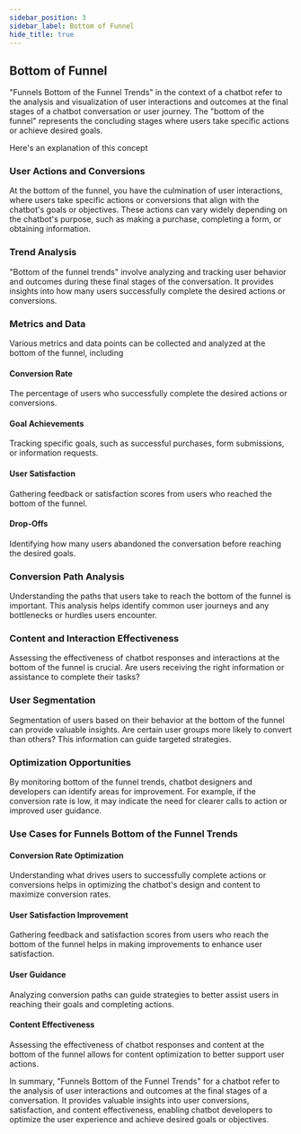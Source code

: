 ```yaml
---
sidebar_position: 3
sidebar_label: Bottom of Funnel
hide_title: true
---
```


## Bottom of Funnel

"Funnels Bottom of the Funnel Trends" in the context of a chatbot refer to the analysis and visualization of user interactions and outcomes at the final stages of a chatbot conversation or user journey. The "bottom of the funnel" represents the concluding stages where users take specific actions or achieve desired goals. 

Here's an explanation of this concept

### User Actions and Conversions

At the bottom of the funnel, you have the culmination of user interactions, where users take specific actions or conversions that align with the chatbot's goals or objectives. These actions can vary widely depending on the chatbot's purpose, such as making a purchase, completing a form, or obtaining information.

### Trend Analysis

"Bottom of the funnel trends" involve analyzing and tracking user behavior and outcomes during these final stages of the conversation. It provides insights into how many users successfully complete the desired actions or conversions.

### Metrics and Data

Various metrics and data points can be collected and analyzed at the bottom of the funnel, including

#### Conversion Rate

The percentage of users who successfully complete the desired actions or conversions.

#### Goal Achievements

Tracking specific goals, such as successful purchases, form submissions, or information requests.

#### User Satisfaction

Gathering feedback or satisfaction scores from users who reached the bottom of the funnel.

#### Drop-Offs

Identifying how many users abandoned the conversation before reaching the desired goals.

### Conversion Path Analysis

Understanding the paths that users take to reach the bottom of the funnel is important. This analysis helps identify common user journeys and any bottlenecks or hurdles users encounter.

### Content and Interaction Effectiveness

Assessing the effectiveness of chatbot responses and interactions at the bottom of the funnel is crucial. Are users receiving the right information or assistance to complete their tasks?

### User Segmentation

Segmentation of users based on their behavior at the bottom of the funnel can provide valuable insights. Are certain user groups more likely to convert than others? This information can guide targeted strategies.

### Optimization Opportunities

By monitoring bottom of the funnel trends, chatbot designers and developers can identify areas for improvement. For example, if the conversion rate is low, it may indicate the need for clearer calls to action or improved user guidance.

### Use Cases for Funnels Bottom of the Funnel Trends

#### Conversion Rate Optimization

Understanding what drives users to successfully complete actions or conversions helps in optimizing the chatbot's design and content to maximize conversion rates.

#### User Satisfaction Improvement

Gathering feedback and satisfaction scores from users who reach the bottom of the funnel helps in making improvements to enhance user satisfaction.

#### User Guidance

Analyzing conversion paths can guide strategies to better assist users in reaching their goals and completing actions.

#### Content Effectiveness 

Assessing the effectiveness of chatbot responses and content at the bottom of the funnel allows for content optimization to better support user actions.

In summary, "Funnels Bottom of the Funnel Trends" for a chatbot refer to the analysis of user interactions and outcomes at the final stages of a conversation. It provides valuable insights into user conversions, satisfaction, and content effectiveness, enabling chatbot developers to optimize the user experience and achieve desired goals or objectives.